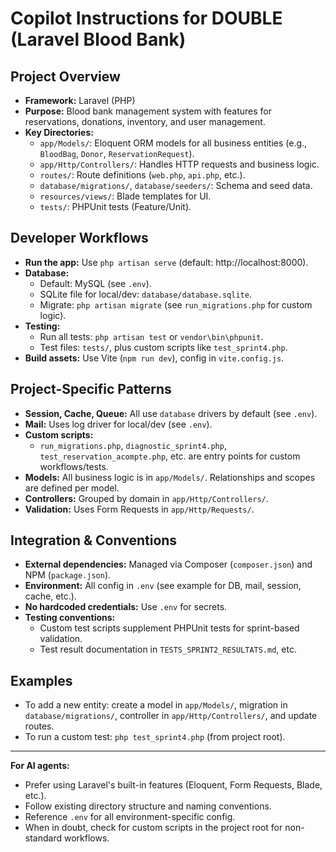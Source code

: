# Copilot Instructions for DOUBLE (Laravel Blood Bank)

## Project Overview
- **Framework:** Laravel (PHP)
- **Purpose:** Blood bank management system with features for reservations, donations, inventory, and user management.
- **Key Directories:**
  - `app/Models/`: Eloquent ORM models for all business entities (e.g., `BloodBag`, `Donor`, `ReservationRequest`).
  - `app/Http/Controllers/`: Handles HTTP requests and business logic.
  - `routes/`: Route definitions (`web.php`, `api.php`, etc.).
  - `database/migrations/`, `database/seeders/`: Schema and seed data.
  - `resources/views/`: Blade templates for UI.
  - `tests/`: PHPUnit tests (Feature/Unit).

## Developer Workflows
- **Run the app:** Use `php artisan serve` (default: http://localhost:8000).
- **Database:**
  - Default: MySQL (see `.env`).
  - SQLite file for local/dev: `database/database.sqlite`.
  - Migrate: `php artisan migrate` (see `run_migrations.php` for custom logic).
- **Testing:**
  - Run all tests: `php artisan test` or `vendor\bin\phpunit`.
  - Test files: `tests/`, plus custom scripts like `test_sprint4.php`.
- **Build assets:** Use Vite (`npm run dev`), config in `vite.config.js`.

## Project-Specific Patterns
- **Session, Cache, Queue:** All use `database` drivers by default (see `.env`).
- **Mail:** Uses log driver for local/dev (see `.env`).
- **Custom scripts:**
  - `run_migrations.php`, `diagnostic_sprint4.php`, `test_reservation_acompte.php`, etc. are entry points for custom workflows/tests.
- **Models:** All business logic is in `app/Models/`. Relationships and scopes are defined per model.
- **Controllers:** Grouped by domain in `app/Http/Controllers/`.
- **Validation:** Uses Form Requests in `app/Http/Requests/`.

## Integration & Conventions
- **External dependencies:** Managed via Composer (`composer.json`) and NPM (`package.json`).
- **Environment:** All config in `.env` (see example for DB, mail, session, cache, etc.).
- **No hardcoded credentials:** Use `.env` for secrets.
- **Testing conventions:**
  - Custom test scripts supplement PHPUnit tests for sprint-based validation.
  - Test result documentation in `TESTS_SPRINT2_RESULTATS.md`, etc.

## Examples
- To add a new entity: create a model in `app/Models/`, migration in `database/migrations/`, controller in `app/Http/Controllers/`, and update routes.
- To run a custom test: `php test_sprint4.php` (from project root).

---
**For AI agents:**
- Prefer using Laravel's built-in features (Eloquent, Form Requests, Blade, etc.).
- Follow existing directory structure and naming conventions.
- Reference `.env` for all environment-specific config.
- When in doubt, check for custom scripts in the project root for non-standard workflows.
